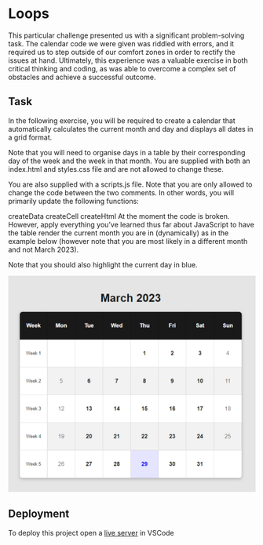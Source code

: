 
# Loops

This particular challenge presented us with a significant problem-solving task. The calendar code we were given was riddled with errors, and it required us to step outside of our comfort zones in order to rectify the issues at hand. Ultimately, this experience was a valuable exercise in both critical thinking and coding, as was able to overcome a complex set of obstacles and achieve a successful outcome.

## Task

In the following exercise, you will be required to create a calendar that automatically calculates the current month and day and displays all dates in a grid format.

Note that you will need to organise days in a table by their corresponding day of the week and the week in that month. You are supplied with both an index.html and styles.css file and are not allowed to change these.

You are also supplied with a scripts.js file. Note that you are only allowed to change the code between the two comments. In other words, you will primarily update the following functions:

createData createCell createHtml At the moment the code is broken. However, apply everything you’ve learned thus far about JavaScript to have the table render the current month you are in (dynamically) as in the example below (however note that you are most likely in a different month and not March 2023).

Note that you should also highlight the current day in blue.

<img src="images/calendar.png"></img>
## Deployment

To deploy this project open a [live server](https://marketplace.visualstudio.com/items?itemName=ritwickdey.LiveServer) in VSCode

